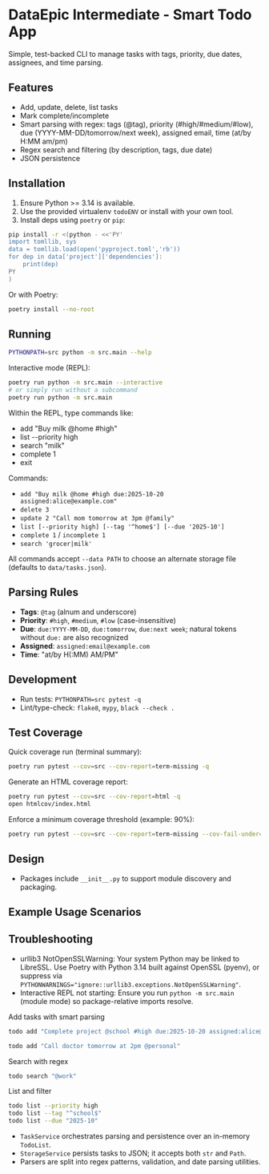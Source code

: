 # DataEpic Intermediate - Smart Todo App

Simple, test-backed CLI to manage tasks with tags, priority, due dates, assignees, and time parsing.

## Features
- Add, update, delete, list tasks
- Mark complete/incomplete
- Smart parsing with regex: tags (@tag), priority (#high/#medium/#low), due (YYYY-MM-DD/tomorrow/next week), assigned email, time (at/by H:MM am/pm)
- Regex search and filtering (by description, tags, due date)
- JSON persistence

## Installation

1. Ensure Python >= 3.14 is available.
2. Use the provided virtualenv `todoENV` or install with your own tool.
3. Install deps using `poetry` or `pip`:

```bash
pip install -r <(python - <<'PY'
import tomllib, sys
data = tomllib.load(open('pyproject.toml','rb'))
for dep in data['project']['dependencies']:
    print(dep)
PY
)
```

Or with Poetry:

```bash
poetry install --no-root
```

## Running

```bash
PYTHONPATH=src python -m src.main --help
```

Interactive mode (REPL):

```bash
poetry run python -m src.main --interactive
# or simply run without a subcommand
poetry run python -m src.main
```

Within the REPL, type commands like:
- add "Buy milk @home #high"
- list --priority high
- search "milk"
- complete 1
- exit

Commands:
- `add "Buy milk @home #high due:2025-10-20 assigned:alice@example.com"`
- `delete 3`
- `update 2 "Call mom tomorrow at 3pm @family"`
- `list [--priority high] [--tag '^home$'] [--due '2025-10']`
- `complete 1` / `incomplete 1`
- `search 'grocer|milk'`

All commands accept `--data PATH` to choose an alternate storage file (defaults to `data/tasks.json`).

## Parsing Rules

- **Tags**: `@tag` (alnum and underscore)
- **Priority**: `#high`, `#medium`, `#low` (case-insensitive)
- **Due**: `due:YYYY-MM-DD`, `due:tomorrow`, `due:next week`; natural tokens without `due:` are also recognized
- **Assigned**: `assigned:email@example.com`
- **Time**: "at/by H(:MM) AM/PM"

## Development

- Run tests: `PYTHONPATH=src pytest -q`
- Lint/type-check: `flake8`, `mypy`, `black --check .`

## Test Coverage

Quick coverage run (terminal summary):

```bash
poetry run pytest --cov=src --cov-report=term-missing -q
```

Generate an HTML coverage report:

```bash
poetry run pytest --cov=src --cov-report=html -q
open htmlcov/index.html
```

Enforce a minimum coverage threshold (example: 90%):

```bash
poetry run pytest --cov=src --cov-report=term-missing --cov-fail-under=90 -q
```

## Design
- Packages include `__init__.py` to support module discovery and packaging.

## Example Usage Scenarios
## Troubleshooting

- urllib3 NotOpenSSLWarning: Your system Python may be linked to LibreSSL. Use Poetry with Python 3.14 built against OpenSSL (pyenv), or suppress via `PYTHONWARNINGS="ignore::urllib3.exceptions.NotOpenSSLWarning"`.
- Interactive REPL not starting: Ensure you run `python -m src.main` (module mode) so package-relative imports resolve.


Add tasks with smart parsing
```bash
todo add "Complete project @school #high due:2025-10-20 assigned:alice@example.com"
```

```bash
todo add "Call doctor tomorrow at 2pm @personal"
```

Search with regex
```bash
todo search "@work"
```

List and filter
```bash
todo list --priority high
todo list --tag "^school$"
todo list --due "2025-10"
```


- `TaskService` orchestrates parsing and persistence over an in-memory `TodoList`.
- `StorageService` persists tasks to JSON; it accepts both `str` and `Path`.
- Parsers are split into regex patterns, validation, and date parsing utilities.

